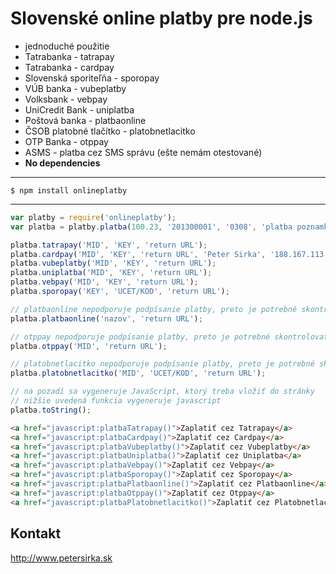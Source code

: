 Slovenské online platby pre node.js
===================================

* jednoduché použitie
* Tatrabanka - tatrapay
* Tatrabanka - cardpay
* Slovenská sporiteľňa - sporopay
* VÚB banka - vubeplatby
* Volksbank - vebpay
* UniCredit Bank - uniplatba
* Poštová banka - platbaonline
* ČSOB platobné tlačítko - platobnetlacitko
* OTP Banka - otppay
* ASMS - platba cez SMS správu (ešte nemám otestované)
* __No dependencies__

***

```text
$ npm install onlineplatby
```

***

```js
var platby = require('onlineplatby');
var platba = platby.platba(100.23, '201300001', '0308', 'platba poznamka');

platba.tatrapay('MID', 'KEY', 'return URL');
platba.cardpay('MID', 'KEY', 'return URL', 'Peter Sirka', '188.167.113.219');
platba.vubeplatby('MID', 'KEY', 'return URL');
platba.uniplatba('MID', 'KEY', 'return URL');
platba.vebpay('MID', 'KEY', 'return URL');
platba.sporopay('KEY', 'UCET/KOD', 'return URL');

// platbaonline nepodporuje podpísanie platby, preto je potrebné skontrolovať účet, či peniaze prišli
platba.platbaonline('nazov', 'return URL');

// otppay nepodporuje podpísanie platby, preto je potrebné skontrolovať účet, či peniaze prišli
platba.otppay('MID', 'return URL');

// platobnetlacitko nepodporuje podpísanie platby, preto je potrebné skontrolovať účet, či peniaze prišli
platba.platobnetlacitko('MID', 'UCET/KOD', 'return URL');

// na pozadí sa vygeneruje JavaScript, ktorý treba vložiť do stránky
// nižšie uvedená funkcia vygeneruje javascript
platba.toString();
```

```html
<a href="javascript:platbaTatrapay()">Zaplatiť cez Tatrapay</a>
<a href="javascript:platbaCardpay()">Zaplatiť cez Cardpay</a>
<a href="javascript:platbaVubeplatby()">Zaplatiť cez Vubeplatby</a>
<a href="javascript:platbaUniplatba()">Zaplatiť cez Uniplatba</a>
<a href="javascript:platbaVebpay()">Zaplatiť cez Vebpay</a>
<a href="javascript:platbaSporopay()">Zaplatiť cez Sporopay</a>
<a href="javascript:platbaPlatbaonline()">Zaplatiť cez Platbaonline</a>
<a href="javascript:platbaOtppay()">Zaplatiť cez Otppay</a>
<a href="javascript:platbaPlatobnetlacitko()">Zaplatiť cez Platobnetlacitko</a>
```

## Kontakt

<http://www.petersirka.sk>
